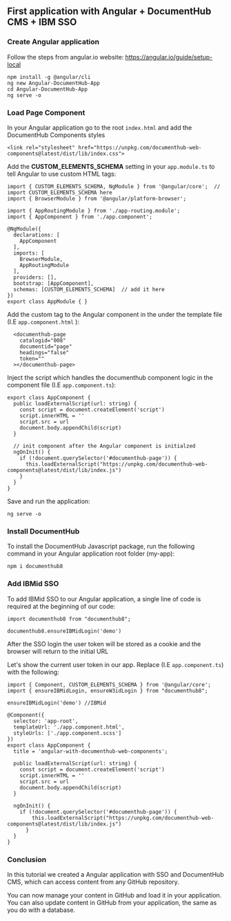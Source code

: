 ## First application with Angular + DocumentHub CMS + IBM SSO

### Create Angular application

Follow the steps from angular.io website: https://angular.io/guide/setup-local

```
npm install -g @angular/cli
ng new Angular-DocumentHub-App
cd Angular-DocumentHub-App
ng serve -o
```

### Load Page Component

In your Angular application go to the root ```index.html``` and add the DocumentHub Components styles
```
<link rel="stylesheet" href="https://unpkg.com/documenthub-web-components@latest/dist/lib/index.css">
```

Add the **CUSTOM_ELEMENTS_SCHEMA** setting in your ```app.module.ts``` to tell Angular to use custom HTML tags:

```
import { CUSTOM_ELEMENTS_SCHEMA, NgModule } from '@angular/core';  // import CUSTOM_ELEMENTS_SCHEMA here
import { BrowserModule } from '@angular/platform-browser';

import { AppRoutingModule } from './app-routing.module';
import { AppComponent } from './app.component';

@NgModule({
  declarations: [
    AppComponent
  ],
  imports: [
    BrowserModule,
    AppRoutingModule
  ],
  providers: [],
  bootstrap: [AppComponent],
  schemas: [CUSTOM_ELEMENTS_SCHEMA]  // add it here
})
export class AppModule { }
```

Add the custom tag to the Angular component in the under the template file (I.E ```app.component.html``` ):
```
  <documenthub-page 
    catalogid="008"
    documentid="page"
    headings="false"
    token=""
  ></documenthub-page>
```

Inject the script which handles the documenthub component logic in the component file (I.E ```app.component.ts```):
```
export class AppComponent {
  public loadExternalScript(url: string) {
    const script = document.createElement('script')
    script.innerHTML = ''
    script.src = url
    document.body.appendChild(script)
  }

  // init component after the Angular component is initialzed
  ngOnInit() {
    if (!document.querySelector('#documenthub-page')) {
      this.loadExternalScript("https://unpkg.com/documenthub-web-components@latest/dist/lib/index.js")
    }
  }
}
```

Save and run the application:

```
ng serve -o
```


### Install DocumentHub

To install the DocumentHub Javascript package, run the following command in your Angular application root folder (my-app):

```
npm i documenthub8
```

### Add IBMid SSO

To add IBMid SSO to our Angular application, a single line of code is required at the beginning of our code:

```
import documenthub8 from "documenthub8";

documenthub8.ensureIBMidLogin('demo')
```

After the SSO login the user token will be stored as a cookie and the browser will return to the initial URL

Let's show the current user token in our app. Replace (I.E ```app.component.ts```) with the following:

```
import { Component, CUSTOM_ELEMENTS_SCHEMA } from '@angular/core';
import { ensureIBMidLogin, ensureW3idLogin } from "documenthub8";

ensureIBMidLogin('demo') //IBMid

@Component({
  selector: 'app-root',
  templateUrl: './app.component.html',
  styleUrls: ['./app.component.scss']
})
export class AppComponent {
  title = 'angular-with-documenthub-web-components';

  public loadExternalScript(url: string) {
    const script = document.createElement('script')
    script.innerHTML = ''
    script.src = url
    document.body.appendChild(script)
  }

  ngOnInit() {
    if (!document.querySelector('#documenthub-page')) {
        this.loadExternalScript("https://unpkg.com/documenthub-web-components@latest/dist/lib/index.js")
      }
  }
}

```

### Conclusion

In this tutorial we created a Angular application with SSO and DocumentHub CMS, which can access content from any GitHub repository.

You can now manage your content in GitHub and load it in your application. You can also update content in GitHub from your application, the same as you do with a database.
